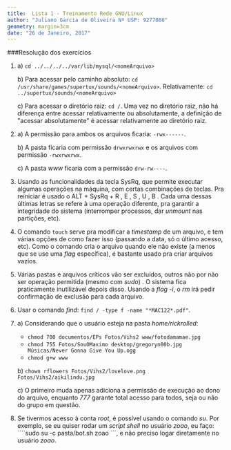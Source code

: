 ```yaml
---
title:  Lista 1 - Treinamento Rede GNU/Linux
author: "Juliano Garcia de Oliveira Nº USP: 9277086"
geometry: margin=3cm
date: "26 de Janeiro, 2017"
---
```

###Resolução dos exercícios

1.
    a) ``` cd ../../../../var/lib/mysql/<nomeArquivo> ```

    b) Para acessar pelo caminho absoluto: ``` cd /usr/share/games/supertux/sounds/<nomeArquivo> ```. Relativamente: ``` cd ../supertux/sounds/<nomeArquivo> ```

    c) Para acessar o diretório raiz: ``` cd / ```. Uma vez no diretório raiz, não há diferença entre acessar relativamente ou absolutamente, a definição de "acessar absolutamente" é acessar relativamente ao diretório raiz.

2.
    a) A permissão para ambos os arquivos ficaria: ``` -rwx------ ```.

    b) A pasta ficaria com permissão ``` drwxrwxrwx ``` e os arquivos com permissão ``` -rwxrwxrwx ```.

    c) A pasta *www* ficaria com a permissão ``` drw-rw---- ```.

3. Usando as funcionalidades da tecla SysRq, que permite executar algumas operações na máquina, com certas combinações de teclas. Pra reiniciar é usado o ALT + SysRq + R , E , S , U , B . Cada uma dessas últimas letras se refere à uma operação diferente, pra garantir a integridade do sistema (interromper processos, dar *unmount* nas partições, etc).

4. O comando ``` touch ``` serve pra modificar a *timestamp* de um arquivo, e tem várias opções de como fazer isso (passando a data, só o último acesso, etc). Como o comando cria o arquivo quando ele não existe (a menos que se use uma *flag* específica), é bastante usado pra criar arquivos vazios.

5. Várias pastas e arquivos críticos vão ser excluídos, outros não por não ser operação permitida (mesmo  com *sudo*) . O sistema fica praticamente inutilizável depois disso. Usando a *flag -i*, o *rm* irá pedir confirmação de exclusão para cada arquivo.

6. Usar o comando *find*: ``` find / -type f -name "*MAC122*.pdf" ```.

7.
    a) Considerando que o usuário esteja na pasta *home/rickrolled*:
    - ``` chmod 700 documentos/EPs Fotos/Vihs2 www/fotodamamae.jpg ```
    - ``` chmod 755 Fotos/SouOMaximo desktop/gregoryn00b.jpg Músicas/Never Gonna Give You Up.ogg ```
    - ``` chmod g+w www ```

    b) ``` chown rflowers Fotos/Vihs2/lovelove.png Fotos/Vihs2/aikilindu.jpg ```

    c) O primeiro muda apenas adiciona a permissão de execução ao dono do arquivo, enquanto *777* garante total acesso para todos, seja ou não do grupo em questão.

8. Se tivermos acesso à conta *root*, é possível usando o comando *su*. Por exemplo, se eu quiser rodar um *script shell* no usuário *zoao*, eu faço: ````sudo su -c pasta/bot.sh zoao ```, e não preciso logar diretamente no usuário *zoao*.
